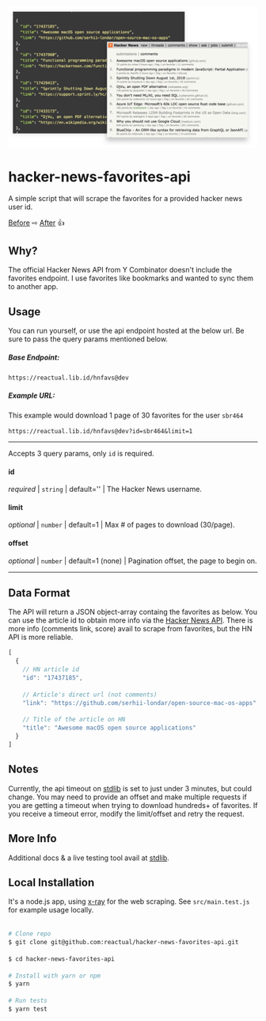 <img src="img.png" alt="alt text" width="600">


# hacker-news-favorites-api
A simple script that will scrape the favorites for a provided hacker news user id.

[Before](https://news.ycombinator.com/favorites?id=sbr464) ⇨ [After](https://reactual.lib.id/hnfavs@dev?id=sbr464&limit=1) 👍


## Why?
The official Hacker News API from Y Combinator doesn't include the favorites endpoint. I use favorites like bookmarks and wanted to sync them to another app.


## Usage

You can run yourself, or use the api endpoint hosted at the below url. Be sure to pass the query params mentioned below.

##### Base Endpoint:
`https://reactual.lib.id/hnfavs@dev`

##### Example URL:
This example would download 1 page of 30 favorites for the user `sbr464`

`https://reactual.lib.id/hnfavs@dev?id=sbr464&limit=1`

---
Accepts 3 query params, only `id` is required.

#### id
*required* | `string` | default='' | The Hacker News username.

#### limit
*optional* | `number` | default=1 | Max # of pages to download (30/page).

#### offset
*optional* | `number` | default=1 (none) | Pagination offset, the page to begin on.

---


## Data Format
The API will return a JSON object-array containg the favorites as below. You can use the article id to obtain more info via the [Hacker News API](https://github.com/HackerNews/API). There is more info (comments link, score) avail to scrape from favorites, but the HN API is more reliable.

```js
[
  {
    // HN article id
    "id": "17437185",

    // Article's direct url (not comments)
    "link": "https://github.com/serhii-londar/open-source-mac-os-apps",

    // Title of the article on HN
    "title": "Awesome macOS open source applications"
  }
]
```

## Notes
Currently, the api timeout on [stdlib](https://stdlib.com/) is set to just under 3 minutes, but could change. You may need to provide an offset and make multiple requests if you are getting a timeout when trying to download hundreds+ of favorites. If you receive a timeout error, modify the limit/offset and retry the request.

## More Info
Additional docs & a live testing tool avail at [stdlib](https://stdlib.com/@reactual/lib/hnfavs/dev/).

## Local Installation
It's a node.js app, using [x-ray](https://github.com/matthewmueller/x-ray) for the web scraping. See `src/main.test.js` for example usage locally.

```bash

# Clone repo
$ git clone git@github.com:reactual/hacker-news-favorites-api.git

$ cd hacker-news-favorites-api

# Install with yarn or npm
$ yarn

# Run tests
$ yarn test

```
